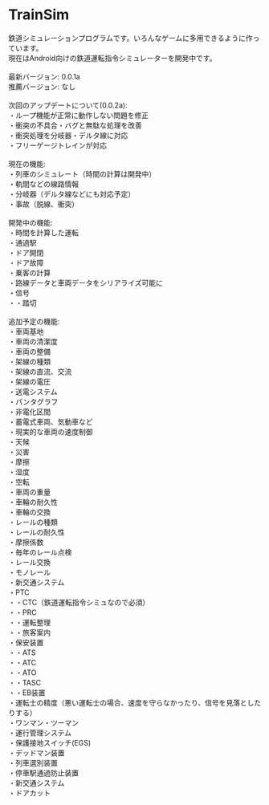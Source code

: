 # TrainSim
鉄道シミュレーションプログラムです。いろんなゲームに多用できるように作っています。<br>
現在はAndroid向けの鉄道運転指令シミュレーターを開発中です。<br>
<br>
最新バージョン: 0.0.1a<br>
推薦バージョン: なし<br>
<br>
次回のアップデートについて(0.0.2a):<br>
・ループ機能が正常に動作しない問題を修正<br>
・衝突の不具合・バグと無駄な処理を改善<br>
・衝突処理を分岐器・デルタ線に対応<br>
・フリーゲージトレインが対応<br>
<br>
現在の機能:<br>
・列車のシミュレート（時間の計算は開発中）<br>
・軌間などの線路情報<br>
・分岐器（デルタ線などにも対応予定）<br>
・事故（脱線、衝突）<br>
<br>
開発中の機能:<br>
・時間を計算した運転<br>
・通過駅<br>
・ドア開閉<br>
・ドア故障<br>
・乗客の計算<br>
・路線データと車両データをシリアライズ可能に<br>
・信号<br>
・・踏切<br>
<br>
追加予定の機能:<br>
・車両基地<br>
・車両の清潔度<br>
・車両の整備<br>
・架線の種類<br>
・架線の直流、交流<br>
・架線の電圧<br>
・送電システム<br>
・パンタグラフ<br>
・非電化区間<br>
・蓄電式車両、気動車など<br>
・現実的な車両の速度制御<br>
・天候<br>
・災害<br>
・摩擦<br>
・湿度<br>
・空転<br>
・車両の重量<br>
・車輪の耐久性<br>
・車輪の交換<br>
・レールの種類<br>
・レールの耐久性<br>
・摩擦係数<br>
・毎年のレール点検<br>
・レール交換<br>
・モノレール<br>
・新交通システム<br>
・PTC<br>
・・CTC（鉄道運転指令シミュなので必須）<br>
・・PRC<br>
・・運転整理<br>
・・旅客案内<br>
・保安装置<br>
・・ATS<br>
・・ATC<br>
・・ATO<br>
・・TASC<br>
・・EB装置<br>
・運転士の精度（悪い運転士の場合、速度を守らなかったり、信号を見落としたりする）<br>
・ワンマン・ツーマン<br>
・運行管理システム<br>
・保護接地スイッチ(EGS)<br>
・デッドマン装置<br>
・列車選別装置<br>
・停車駅通過防止装置<br>
・新交通システム<br>
・ドアカット<br>
